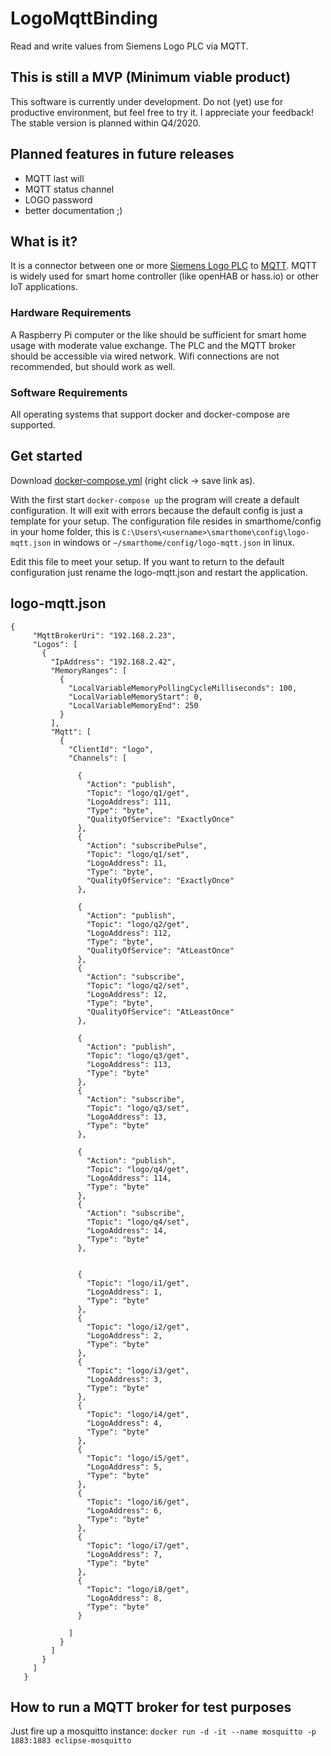 # LogoMqttBinding
Read and write values from Siemens Logo PLC via MQTT.

## This is still a MVP (Minimum viable product)
This software is currently under development. 
Do not (yet) use for productive environment, but feel free to try it.
I appreciate your feedback! The stable version is planned within Q4/2020.

## Planned features in future releases
- MQTT last will
- MQTT status channel
- LOGO password
- better documentation ;)






## What is it?
It is a connector between one or more 
[Siemens Logo PLC](https://de.wikipedia.org/wiki/Logo_(SPS)) to 
[MQTT](https://en.wikipedia.org/wiki/MQTT).
MQTT is widely used for smart home controller (like openHAB or hass.io) or other IoT applications.
 
### Hardware Requirements
A Raspberry Pi computer or the like should be sufficient for smart home usage with moderate value exchange.
The PLC and the MQTT broker should be accessible via wired network.
Wifi connections are not recommended, but should work as well.

### Software Requirements
All operating systems that support docker and docker-compose are supported.







 
 
 
## Get started
Download 
[docker-compose.yml](https://raw.githubusercontent.com/thosch1800/LogoMqttBinding/main/docker-compose.yml) 
(right click -> save link as).

With the first start ```docker-compose up``` the program will create a default configuration. 
It will exit with errors because the default config is just a template for your setup. 
The configuration file resides in smarthome/config in your home folder, 
this is ```C:\Users\<username>\smarthome\config\logo-mqtt.json``` in windows
or ```~/smarthome/config/logo-mqtt.json``` in linux.

Edit this file to meet your setup. 
If you want to return to the default configuration just rename the logo-mqtt.json and restart the application.










## logo-mqtt.json
```
{
     "MqttBrokerUri": "192.168.2.23",
     "Logos": [
       {
         "IpAddress": "192.168.2.42",
         "MemoryRanges": [
           {
             "LocalVariableMemoryPollingCycleMilliseconds": 100,
             "LocalVariableMemoryStart": 0,
             "LocalVariableMemoryEnd": 250
           }
         ],
         "Mqtt": [
           {
             "ClientId": "logo",
             "Channels": [

               {
                 "Action": "publish",
                 "Topic": "logo/q1/get",
                 "LogoAddress": 111,
                 "Type": "byte",
                 "QualityOfService": "ExactlyOnce"
               },
               {
                 "Action": "subscribePulse",
                 "Topic": "logo/q1/set",
                 "LogoAddress": 11,
                 "Type": "byte",
                 "QualityOfService": "ExactlyOnce"
               },
   
               {
                 "Action": "publish",
                 "Topic": "logo/q2/get",
                 "LogoAddress": 112,
                 "Type": "byte",
                 "QualityOfService": "AtLeastOnce"
               },
               {
                 "Action": "subscribe",
                 "Topic": "logo/q2/set",
                 "LogoAddress": 12,
                 "Type": "byte",
                 "QualityOfService": "AtLeastOnce"
               },
   
               {
                 "Action": "publish",
                 "Topic": "logo/q3/get",
                 "LogoAddress": 113,
                 "Type": "byte"
               },
               {
                 "Action": "subscribe",
                 "Topic": "logo/q3/set",
                 "LogoAddress": 13,
                 "Type": "byte"
               },
   
               {
                 "Action": "publish",
                 "Topic": "logo/q4/get",
                 "LogoAddress": 114,
                 "Type": "byte"
               },
               {
                 "Action": "subscribe",
                 "Topic": "logo/q4/set",
                 "LogoAddress": 14,
                 "Type": "byte"
               },
   			
   			
               {
                 "Topic": "logo/i1/get",
                 "LogoAddress": 1,
                 "Type": "byte"
               },
               {
                 "Topic": "logo/i2/get",
                 "LogoAddress": 2,
                 "Type": "byte"
               },
               {
                 "Topic": "logo/i3/get",
                 "LogoAddress": 3,
                 "Type": "byte"
               },
               {
                 "Topic": "logo/i4/get",
                 "LogoAddress": 4,
                 "Type": "byte"
               },
               {
                 "Topic": "logo/i5/get",
                 "LogoAddress": 5,
                 "Type": "byte"
               },
               {
                 "Topic": "logo/i6/get",
                 "LogoAddress": 6,
                 "Type": "byte"
               },
               {
                 "Topic": "logo/i7/get",
                 "LogoAddress": 7,
                 "Type": "byte"
               },
               {
                 "Topic": "logo/i8/get",
                 "LogoAddress": 8,
                 "Type": "byte"
               }
   			
             ]
           }
         ]
       }
     ]
   }
```










## How to run a MQTT broker for test purposes
Just fire up a mosquitto instance:
```docker run -d -it --name mosquitto -p 1883:1883 eclipse-mosquitto```




